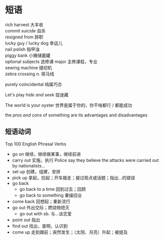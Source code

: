 # 短语

rich harvest  大丰收  
commit suicide  自杀  
resigned from 辞职  
lucky guy / lucky dog 幸运儿  
nail polish  指甲油  
piggy bank  小猪储蓄罐  
optional subjects 选修课  major 主修课程，专业  
sewing machine 缝纫机  
zebra crossing  n. 斑马线  

purely coincidental  纯属巧合  

Let's play _hide and seek_  捉迷藏

The world is your oyster 世界是属于你的，你干啥都行 / 都能成功

the *pros and cons* of something are its advantages and disadvantages

## 短语动词

Top 100 English Phrasal Verbs

* go on  继续，继续做某事，继续前进
* carry out  实施，执行  Police say they believe the attacks were carried out by nationalists...
* set up  创建，组建，安排
* pick up  拿起，捡起；开车接走；接过观点或话题；指出...的错误
* go back
  - go back to a time  回到过去；回顾
  - go back to something  重操旧业
* come back  回想起；重新流行
* go out  外出交际；燃烧物熄灭
  - go out with sb.  与...谈恋爱
* point out  指出
* find out  找出，查明，认识到
* come up  走到跟前；突然发生；（太阳、月亮）升起；被提及





